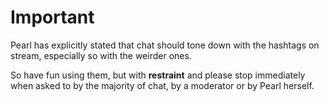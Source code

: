 # Important

Pearl has explicitly stated that chat should tone down with the hashtags on stream, especially so with the weirder ones.

So have fun using them, but with **restraint** and please stop immediately when asked to by the majority of chat, by a moderator or by Pearl herself.
